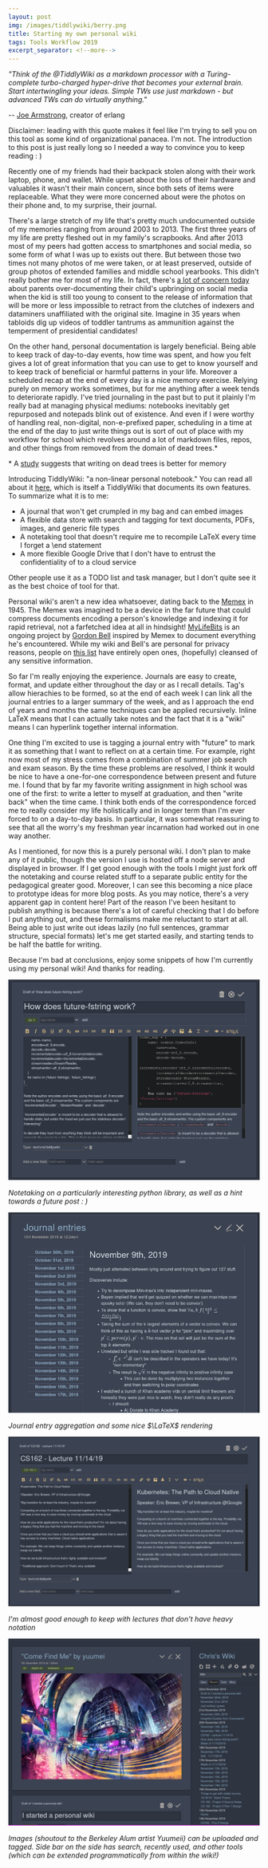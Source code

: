 ```yaml
---
layout: post
img: /images/tiddlywiki/berry.png
title: Starting my own personal wiki
tags: Tools Workflow 2019
excerpt_separator: <!--more-->
---
```


*"Think of the @TiddlyWiki as a markdown processor with a Turing-complete turbo-charged hyper-drive that becomes your external brain. Start intertwingling your ideas. Simple TWs use just markdown - but advanced TWs can do virtually anything."*

 -- [Joe Armstrong](https://twitter.com/joeerl/status/1083249244897796096?s=20), creator of erlang

<!--more-->

Disclaimer: leading with this quote makes it feel like I'm trying to sell you on this tool as some kind of organizational panacea. I'm not. The introduction to this post is just really long so I needed a way to convince you to keep reading : )

Recently one of my friends had their backpack stolen along with their work laptop, phone, and wallet. While upset about the loss of their hardware and valuables it wasn't their main concern, since both sets of items were replaceable. What they were more concerned about were the photos on their phone and, to my surprise, their journal.

There's a large stretch of my life that's pretty much undocumented outside of my memories ranging from around 2003 to 2013. The first three years of my life are pretty fleshed out in my family's scrapbooks. And after 2013 most of my peers had gotten access to smartphones and social media, so some form of what I was up to exists out there. But between those two times not many photos of me were taken, or at least preserved, outside of group photos of extended families and middle school yearbooks. This didn't really bother me for most of my life. In fact, there's [a lot of concern today](https://well.blogs.nytimes.com/2016/03/08/dont-post-about-me-on-social-media-children-say/) about parents over-documenting their child's upbringing on social media when the kid is still too young to consent to the release of information that will be more or less impossible to retract from the clutches of indexers and dataminers unaffiliated with the original site. Imagine in 35 years when tabloids dig up videos of toddler tantrums as ammunition against the temperment of presidential candidates!

On the other hand, personal documentation is largely beneficial. Being able to keep track of day-to-day events, how time was spent, and how you felt gives a lot of great information that you can use to get to know yourself and to keep track of beneficial or harmful patterns in your life. Moreover a scheduled recap at the end of every day is a nice memory exercise. Relying purely on memory works sometimes, but for me anything after a week tends to deteriorate rapidly. I've tried journaling in the past but to put it plainly I'm really bad at managing physical mediums: notebooks inevitably get repurposed and notepads blink out of existence. And even if I were worthy of handling real, non-digital, non-e-prefixed paper, scheduling in a time at the end of the day to just write things out is sort of out of place with my workflow for school which revolves around a lot of markdown files, repos, and other things from removed from the domain of dead trees.*

\* A [study](https://journals.sagepub.com/doi/abs/10.1177/154193120905302218?casa_token=3sRkvfe5L-EAAAAA%3AfvzReNSf5xZLCSf7yyA4_dhhRgAIej7ZpF86wJ6zhG_JwNVXnE1pjJIA97wRiXsBwYPSui6o_Q&) suggests that writing on dead trees is better for memory

Introducing TiddlyWiki: "a non-linear personal notebook."
You can read all about it [here](https://tiddlywiki.com/), which is itself a TiddlyWiki that documents its own features. To summarize what it is to me:

* A journal that won't get crumpled in my bag and can embed images
* A flexible data store with search and tagging for text documents, PDFs, images, and generic file types
* A notetaking tool that doesn't require me to recompile LaTeX every time I forget a \end statement
* A more flexible Google Drive that I don't have to entrust the confidentiality of to a cloud service

Other people use it as a TODO list and task manager, but I don't quite see it as the best choice of tool for that.

Personal wiki's aren't a new idea whatsoever, dating back to the [Memex](https://en.wikipedia.org/wiki/Memex) in 1945. The Memex was imagined to be a device in the far future that could compress documents encoding a person's knowledge and indexing it for rapid retrieval, not a farfetched idea at all in hindsight! [MyLifeBits](https://en.wikipedia.org/wiki/MyLifeBits) is an ongoing project by [Gordon Bell](https://en.wikipedia.org/wiki/Gordon_Bell) inspired by Memex to document everything he's encountered. While my wiki and Bell's are personal for privacy reasons, people on [this list](https://github.com/RichardLitt/meta-knowledge) have entirely open ones, (hopefully) cleansed of any sensitive information.

So far I'm really enjoying the experience. Journals are easy to create, format, and update either throughout the day or as I recall details. Tag's allow hierachies to be formed, so at the end of each week I can link all the journal entries to a larger summary of the week, and as I approach the end of years and months the same techniques can be applied recursively.  Inline LaTeX means that I can actually take notes and the fact that it is a "wiki" means I can hyperlink together internal information.

One thing I'm excited to use is tagging a journal entry with "future" to mark it as something that I want to reflect on at a certain time. For example, right now most of my stress comes from a combination of summer job search and exam season. By the time these problems are resolved, I think it would be nice to have a one-for-one correspondence between present and future me. I found that by far my favorite writing assignment in high school was one of the first: to write a letter to myself at graduation, and then "write back" when the time came. I think both ends of the correspondence forced me to really consider my life holistically and in longer term than I'm ever forced to on a day-to-day basis. In particular, it was somewhat reassuring to see that all the worry's my freshman year incarnation had worked out in one way another.

As I mentioned, for now this is a purely personal wiki. I don't plan to make any of it public, though the version I use is hosted off a node server and displayed in browser. If I get good enough with the tools I might just fork off the notetaking and course related stuff to a separate public entity for the pedagogical greater good. Moreover, I can see this becoming a nice place to prototype ideas for more blog posts. As you may notice, there's a very apparent gap in content here! Part of the reason I've been hesitant to publish anything is because there's a lot of careful checking that I do before I put anything out, and these formalisms make me reluctant to start at all. Being able to just write out ideas lazily (no full sentences, grammar structure, special formats) let's me get started easily, and starting tends to be half the battle for writing.

Because I'm bad at conclusions, enjoy some snippets of how I'm currently using my personal wiki! And thanks for reading.

![](/images/tiddlywiki/fstring.png)

*Notetaking on a particularly interesting python library, as well as a hint towards a future post : )*

![](/images/tiddlywiki/journal.png)

*Journal entry aggregation and some nice $\LaTeX$ rendering*

![](/images/tiddlywiki/lecture.png)

*I'm almost good enough to keep with lectures that don't have heavy notation*

![](/images/tiddlywiki/fullview.png)

*Images (shoutout to the Berkeley Alum artist Yuumeii) can be uploaded and tagged. Side bar on the side has search, recently used, and other tools (which can be extended programmatically from within the wiki!)*